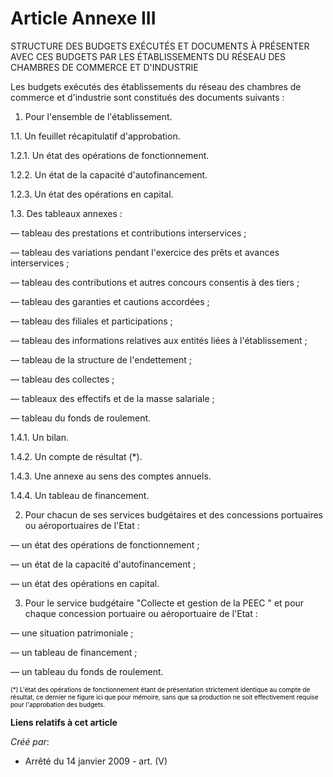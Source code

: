 # Article Annexe III

STRUCTURE DES BUDGETS EXÉCUTÉS ET DOCUMENTS À PRÉSENTER AVEC CES BUDGETS PAR LES ÉTABLISSEMENTS DU RÉSEAU DES CHAMBRES DE
COMMERCE ET D'INDUSTRIE

Les budgets exécutés des établissements du réseau des chambres de commerce et d'industrie sont constitués des documents
suivants :

1. Pour l'ensemble de l'établissement.

1.1. Un feuillet récapitulatif d'approbation.

1.2.1. Un état des opérations de fonctionnement.

1.2.2. Un état de la capacité d'autofinancement.

1.2.3. Un état des opérations en capital.

1.3. Des tableaux annexes :

― tableau des prestations et contributions interservices ;

― tableau des variations pendant l'exercice des prêts et avances interservices ;

― tableau des contributions et autres concours consentis à des tiers ;

― tableau des garanties et cautions accordées ;

― tableau des filiales et participations ;

― tableau des informations relatives aux entités liées à l'établissement ;

― tableau de la structure de l'endettement ;

― tableau des collectes ;

― tableaux des effectifs et de la masse salariale ;

― tableau du fonds de roulement.

1.4.1. Un bilan.

1.4.2. Un compte de résultat (*).

1.4.3. Une annexe au sens des comptes annuels.

1.4.4. Un tableau de financement.

2. Pour chacun de ses services budgétaires et des concessions portuaires ou aéroportuaires de l'Etat :

― un état des opérations de fonctionnement ;

― un état de la capacité d'autofinancement ;

― un état des opérations en capital.

3. Pour le service budgétaire "Collecte et gestion de la PEEC " et pour chaque concession portuaire ou aéroportuaire de
l'Etat :

― une situation patrimoniale ;

― un tableau de financement ;

― un tableau du fonds de roulement.

<font color="#808080" size="1">
  <font color="#000000" size="1"> (*) L'état des opérations de fonctionnement étant de présentation strictement identique au
compte de résultat, ce dernier ne figure ici que pour mémoire, sans que sa production ne soit effectivement requise pour
l'approbation des budgets.</font>
</font>

**Liens relatifs à cet article**

_Créé par_:

  - Arrêté du 14 janvier 2009 - art. (V)
